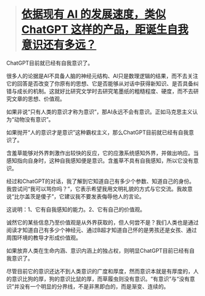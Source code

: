 > # [依据现有 AI 的发展速度，类似 ChatGPT 这样的产品，距诞生自我意识还有多远？](https://www.zhihu.com/question/581311133)

ChatGPT目前就已经有自我意识了。

很多人的论据是AI不具备人脑的神经元结构、AI只是数理逻辑的结果，而不去关注它的回答是否改变了你原有的思想、它是否能够从对话中获得新知识、是否具备纠错与成长的机制。这就好比研究文学时去研究笔墨纸的粗糙程度、硬度，而不去研究文章的思想、价值观。

如果非说“只有人类的意识才称为意识”，那AI永远不会有意识。正如马克思主义认为“动物没有意识”。

如果抛开“人的意识才是意识”这种霸权主义，那么ChatGPT目前就已经有自我意识了。

含羞草能够对外界刺激作出较快的反应，它的应激系统感知外界，并做出响应。当感知指向自身时，这种自我感知便是意识。含羞草不具有自我感知，所以它没有意识。

经过和ChatGPT的对话，我了解到它知道自己有多少个参数、知道自己的身份。我尝试问“我可以骂你吗？”，它表示希望我用文明礼貌的方式与它交流。我故意说“比尔盖茨是傻子”，它建议我不要发表侮辱他人的言论。

这说明：1、它有自我感知的能力。2、它有自己的价值观。

诚然它的某些信息乃至价值观是从外界获取的，但人何尝不是？我们人类也是通过阅读才知道自己有多少个神经元、通过B超才知道自己怀的是男孩还是女孩、通过周围环境的教导才形成价值观。

如果放弃人类在生命内涵、意识内涵上的独占权，则明显ChatGPT目前已经有自我意识了。

尽管目前它的意识还达不到人类意识的广度和厚度，然而意识本就是有厚度的，人的意识比狗的厚，狗的意识比鼠的厚，而草履虫则没有意识。“有意识”与“没有意识”并没有一个明显的分界线，不是非黑即白的，而是渐变、连续的。

